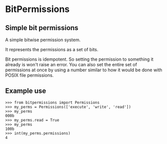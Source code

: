 # BitPermissions

## Simple bit permissions
A simple bitwise permission system.

It represents the permissions as a set of bits.

Bit permissions is idempotent. So setting the permission to something it already is won't raise an error. You can also
set the entire set of permissions at once by using a number similar to how it would be done with POSIX file permissions.

## Example use
```
>>> from bitpermissions import Permissions
>>> my_perms = Permissions(['execute', 'write', 'read'])
>>> my_perms
000b
>>> my_perms.read = True
>>> my_perms
100b
>>> int(my_perms.permissions)
4
```
